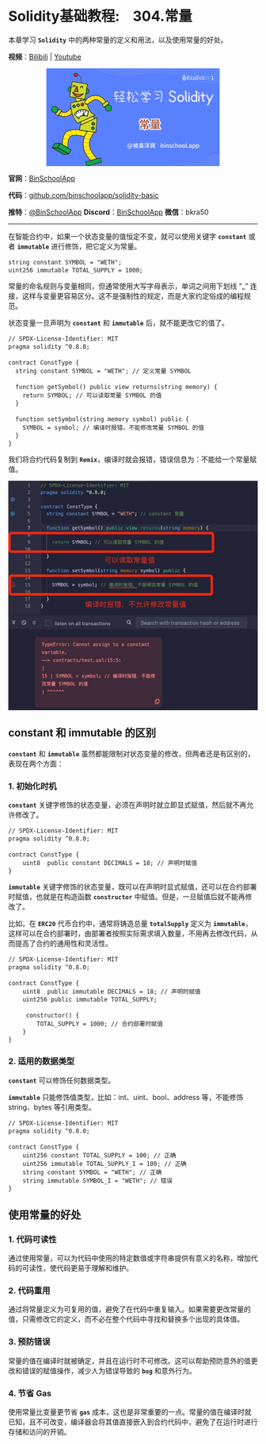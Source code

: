 # Solidity基础教程:&nbsp;&nbsp;&nbsp;&nbsp;304.常量

本章学习 **`Solidity`** 中的两种常量的定义和用法，以及使用常量的好处。

**视频**：[Bilibili](https://www.bilibili.com/video/BV1FV4y1e7Bd)  |  [Youtube](https://youtu.be/k1rFT0_xEWI)

<p align="center"><img src="./img/solidity-basic-v15.png" align="middle" /></p>

**官网**：[BinSchoolApp](https://binschool.app)

**代码**：[github.com/binschoolapp/solidity-basic](https://github.com/binschoolapp/solidity-basic)

**推特**：[@BinSchoolApp](https://twitter.com/BinSchoolApp)    **Discord**：[BinSchoolApp](https://discord.gg/PB2YEvggWq)   **微信**：bkra50 

-----
在智能合约中，如果一个状态变量的值恒定不变，就可以使用关键字 **`constant`** 或者 **`immutable`** 进行修饰，把它定义为常量。

```solidity
string constant SYMBOL = "WETH";
uint256 immutable TOTAL_SUPPLY = 1000;
```

常量的命名规则与变量相同，但通常使用大写字母表示，单词之间用下划线 “_” 连接，这样与变量更容易区分。这不是强制性的规定，而是大家约定俗成的编程规范。

状态变量一旦声明为 **`constant`** 和 **`immutable`** 后，就不能更改它的值了。

```solidity
// SPDX-License-Identifier: MIT
pragma solidity ^0.8.0;

contract ConstType { 
  string constant SYMBOL = "WETH"; // 定义常量 SYMBOL
 
  function getSymbol() public view returns(string memory) {
    return SYMBOL; // 可以读取常量 SYMBOL 的值
  }
  
  function setSymbol(string memory symbol) public {
    SYMBOL = symbol; // 编译时报错，不能修改常量 SYMBOL 的值
  }
}
```

我们将合约代码复制到 **`Remix`**，编译时就会报错，错误信息为：不能给一个常量赋值。

<p align="center"><img src="./img/const-error.png" align="middle" width="800px"/></p>


## constant 和 immutable 的区别

**`constant`** 和 **`immutable`** 虽然都能限制对状态变量的修改，但两者还是有区别的，表现在两个方面：

### 1. 初始化时机

**`constant`** 关键字修饰的状态变量，必须在声明时就立即显式赋值，然后就不再允许修改了。

```solidity
// SPDX-License-Identifier: MIT
pragma solidity ^0.8.0;

contract ConstType {
    uint8  public constant DECIMALS = 18; // 声明时赋值
}
```

**`immutable`** 关键字修饰的状态变量，既可以在声明时显式赋值，还可以在合约部署时赋值，也就是在构造函数 **`constructor`** 中赋值。但是，一旦赋值后就不能再修改了。

比如，在 **`ERC20`** 代币合约中，通常将铸造总量 **`totalSupply`** 定义为 **`immutable`**，这样可以在合约部署时，由部署者按照实际需求填入数量，不用再去修改代码，从而提高了合约的通用性和灵活性。

```solidity
// SPDX-License-Identifier: MIT
pragma solidity ^0.8.0;

contract ConstType {
    uint8  public immutable DECIMALS = 18; // 声明时赋值
    uint256 public immutable TOTAL_SUPPLY;

     constructor() {
        TOTAL_SUPPLY = 1000; // 合约部署时赋值
    }
}
```

### 2. 适用的数据类型

**`constant`** 可以修饰任何数据类型。

**`immutable`** 只能修饰值类型，比如：int、uint、bool、address 等，不能修饰 string、bytes 等引用类型。

```solidity
// SPDX-License-Identifier: MIT
pragma solidity ^0.8.0;

contract ConstType {
    uint256 constant TOTAL_SUPPLY = 100; // 正确
    uint256 immutable TOTAL_SUPPLY_I = 100; // 正确
    string constant SYMBOL = "WETH"; // 正确
    string immutable SYMBOL_I = "WETH"; // 错误
}
```

## 使用常量的好处

### 1. 代码可读性

通过使用常量，可以为代码中使用的特定数值或字符串提供有意义的名称，增加代码的可读性，使代码更易于理解和维护。

### 2. 代码重用

通过将常量定义为可复用的值，避免了在代码中重复输入。如果需要更改常量的值，只需修改它的定义，而不必在整个代码中寻找和替换多个出现的具体值。

### 3. 预防错误

常量的值在编译时就被确定，并且在运行时不可修改。这可以帮助预防意外的值更改和错误的赋值操作，减少人为错误导致的 **`bug`** 和意外行为。

### 4. 节省 Gas

使用常量比变量更节省 **`gas`** 成本，这也是非常重要的一点。常量的值在编译时就已知，且不可改变，编译器会将其值直接嵌入到合约代码中，避免了在运行时进行存储和访问的开销。